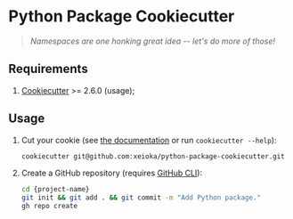 # Python Package Cookiecutter

> _Namespaces are one honking great idea -- let's do more of those!_

## Requirements

1. [Cookiecutter](https://www.cookiecutter.io) >= 2.6.0 (usage);

## Usage

1. Cut your cookie (see [the documentation](https://cookiecutter.readthedocs.io/en/stable/usage.html) or run `cookiecutter --help`):

    ```sh
    cookiecutter git@github.com:xeioka/python-package-cookiecutter.git
    ```

2. Create a GitHub repository (requires [GitHub CLI](https://cli.github.com)):

    ```sh
    cd {project-name}
    git init && git add . && git commit -m "Add Python package."
    gh repo create
    ```
